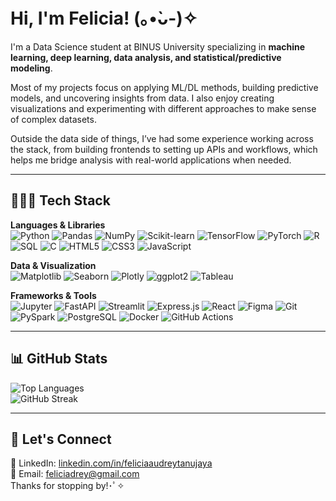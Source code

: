 # Hi, I'm Felicia! (｡•̀ᴗ-)✧  

I'm a Data Science student at BINUS University specializing in **machine learning, deep learning, data analysis, and statistical/predictive modeling**.  

Most of my projects focus on applying ML/DL methods, building predictive models, and uncovering insights from data. I also enjoy creating visualizations and experimenting with different approaches to make sense of complex datasets.  

Outside the data side of things, I’ve had some experience working across the stack, from building frontends to setting up APIs and workflows, which helps me bridge analysis with real-world applications when needed.  

---

## 👩🏻‍💻 Tech Stack  

**Languages & Libraries**  
![Python](https://img.shields.io/badge/Python-3776AB?style=for-the-badge&logo=python&logoColor=white) ![Pandas](https://img.shields.io/badge/Pandas-150458?style=for-the-badge&logo=pandas&logoColor=white) ![NumPy](https://img.shields.io/badge/Numpy-013243?style=for-the-badge&logo=numpy&logoColor=white) ![Scikit-learn](https://img.shields.io/badge/Scikit--learn-F7931E?style=for-the-badge&logo=scikitlearn&logoColor=white) ![TensorFlow](https://img.shields.io/badge/TensorFlow-FF6F00?style=for-the-badge&logo=tensorflow&logoColor=white) ![PyTorch](https://img.shields.io/badge/PyTorch-EE4C2C?style=for-the-badge&logo=pytorch&logoColor=white) ![R](https://img.shields.io/badge/R-276DC3?style=for-the-badge&logo=r&logoColor=white) ![SQL](https://img.shields.io/badge/SQL-025E8C?style=for-the-badge&logo=postgresql&logoColor=white) ![C](https://img.shields.io/badge/C-00599C?style=for-the-badge&logo=c&logoColor=white)  ![HTML5](https://img.shields.io/badge/HTML5-E34F26?style=for-the-badge&logo=html5&logoColor=white) ![CSS3](https://img.shields.io/badge/CSS3-1572B6?style=for-the-badge&logo=css3&logoColor=white) 
![JavaScript](https://img.shields.io/badge/JavaScript-F7DF1E?style=for-the-badge&logo=javascript&logoColor=black)  


**Data & Visualization**  
![Matplotlib](https://img.shields.io/badge/Matplotlib-11557c?style=for-the-badge&logo=plotly&logoColor=white) ![Seaborn](https://img.shields.io/badge/Seaborn-76B900?style=for-the-badge&logoColor=white) ![Plotly](https://img.shields.io/badge/Plotly-3F4F75?style=for-the-badge&logo=plotly&logoColor=white) ![ggplot2](https://img.shields.io/badge/ggplot2-276DC3?style=for-the-badge&logo=r&logoColor=white) ![Tableau](https://img.shields.io/badge/Tableau-E97627?style=for-the-badge&logo=tableau&logoColor=white)  

**Frameworks & Tools**  
![Jupyter](https://img.shields.io/badge/Jupyter-F37626?style=for-the-badge&logo=jupyter&logoColor=white) ![FastAPI](https://img.shields.io/badge/FastAPI-009688?style=for-the-badge&logo=fastapi&logoColor=white) ![Streamlit](https://img.shields.io/badge/Streamlit-FF4B4B?style=for-the-badge&logo=streamlit&logoColor=white) ![Express.js](https://img.shields.io/badge/Express.js-000000?style=for-the-badge&logo=express&logoColor=white) ![React](https://img.shields.io/badge/React-20232A?style=for-the-badge&logo=react&logoColor=61DAFB) ![Figma](https://img.shields.io/badge/Figma-F24E1E?style=for-the-badge&logo=figma&logoColor=white) ![Git](https://img.shields.io/badge/Git-F05032?style=for-the-badge&logo=git&logoColor=white) ![PySpark](https://img.shields.io/badge/PySpark-E25A1C?style=for-the-badge&logo=apachespark&logoColor=white) ![PostgreSQL](https://img.shields.io/badge/PostgreSQL-336791?style=for-the-badge&logo=postgresql&logoColor=white) ![Docker](https://img.shields.io/badge/Docker-2496ED?style=for-the-badge&logo=docker&logoColor=white) ![GitHub Actions](https://img.shields.io/badge/GitHub%20Actions-2088FF?style=for-the-badge&logo=githubactions&logoColor=white)  

---

## 📊 GitHub Stats  
![Top Languages](https://github-readme-stats.vercel.app/api/top-langs/?username=feliciadrey&layout=compact&theme=radical)  
![GitHub Streak](https://streak-stats.demolab.com/?user=feliciadrey&theme=radical)



---

## 🤝 Let's Connect  
💼 LinkedIn: [linkedin.com/in/feliciaaudreytanujaya](https://linkedin.com/in/feliciaaudreytanujaya)  
📧 Email: feliciadrey@gmail.com   
Thanks for stopping by!･ﾟ✧  

